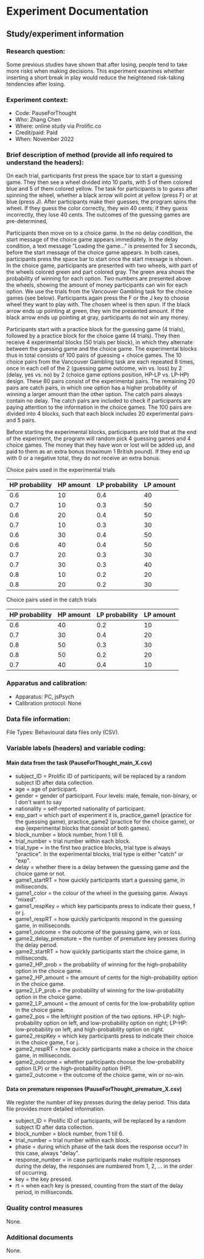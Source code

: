 # Experiment Documentation

## Study/experiment information

### Research question:

Some previous studies have shown that after losing, people tend to take more risks when making decisions. This experiment examines whether inserting a short break in play would reduce the heightened risk-taking tendencies after losing.

### Experiment context:

-	Code: PauseForThought
-	Who: Zhang Chen
-	Where: online study via Prolific.co
-	Credit/paid: Paid
-	When: November 2022

### Brief description of method (provide all info required to understand the headers):

On each trial, participants first press the space bar to start a guessing game. They then see a wheel divided into 10 parts, with 5 of them colored blue and 5 of them colored yellow. The task for participants is to guess after spinning the wheel, whether a black arrow will point at yellow (press F) or at blue (press J). After participants make their guesses, the program spins the wheel. If they guess the color correctly, they win 40 cents; if they guess incorrectly, they lose 40 cents. The outcomes of the guessing games are pre-determined,

Participants then move on to a choice game. In the no delay condition, the start message of the choice game appears immediately. In the delay condition, a text message "Loading the game..." is presented for 3 seconds, before the start message of the choice game appears. In both cases, participants press the space bar to start once the start message is shown. In the choice game, participants are presented with two wheels, with part of the wheels colored green and part colored gray. The green area shows the probability of winning for each option. Two numbers are presented above the wheels, showing the amount of money participants can win for each option. We use the trials from the Vancouver Gambling task for the choice games (see below). Participants again press the F or the J key to choose wheel they want to play with. The chosen wheel is then spun. If the black arrow ends up pointing at green, they win the presented amount. If the black arrow ends up pointing at gray, participants do not win any money.

Participants start with a practice block for the guessing game (4 trials), followed by a practice block for the choice game (4 trials). They then receive 4 experimental blocks (50 trials per block), in which they alternate between the guessing game and the choice game. The experimental blocks thus in total consists of 100 pairs of guessing + choice games. The 10 choice pairs from the Vancouver Gambling task are each repeated 8 times, once in each cell of the 2 (guessing game outcome, win vs. loss) by 2 (delay, yes vs. no) by 2 (choice game options position, HP-LP vs. LP-HP) design. These 80 pairs consist of the experimental pairs. The remaining 20 pairs are catch pairs, in which one option has a higher probability of winning a larger amount than the other option. The catch pairs always contain no delay. The catch pairs are included to check if participants are paying attention to the information in the choice games. The 100 pairs are divided into 4 blocks, such that each block includes 20 experimental pairs and 5 pairs.

Before starting the experimental blocks, participants are told that at the end of the experiment, the program will random pick 4 guessing games and 4 choice games. The money that they have won or lost will be added up, and paid to them as an extra bonus (maximum 1 British pound). If they end up with 0 or a negative total, they do not receive an extra bonus.

Choice pairs used in the experimental trials

| HP probability | HP amount | LP probability | LP amount |
|----------------|-----------|----------------|-----------|
| 0.6            | 10        | 0.4            | 40        |
| 0.7            | 10        | 0.3            | 50        |
| 0.6            | 20        | 0.4            | 50        |
| 0.7            | 10        | 0.3            | 30        |
| 0.6            | 30        | 0.4            | 50        |
| 0.6            | 40        | 0.4            | 50        |
| 0.7            | 20        | 0.3            | 30        |
| 0.7            | 30        | 0.3            | 40        |
| 0.8            | 10        | 0.2            | 20        |
| 0.8            | 20        | 0.2            | 30        |


Choice pairs used in the catch trials

| HP probability | HP amount | LP probability | LP amount |
|----------------|-----------|----------------|-----------|
| 0.6            | 40        | 0.2            | 10        |
| 0.7            | 30        | 0.4            | 20        |
| 0.8            | 50        | 0.3            | 30        |
| 0.8            | 50        | 0.2            | 20        |
| 0.7            | 40        | 0.4            | 10        |


### Apparatus and calibration:

- Apparatus: PC, jsPsych
- Calibration protocol: None

### Data file information:

File Types: Behavioural data files only (CSV).

### Variable labels (headers) and variable coding:

#### Main data from the task (PauseForThought_main_X.csv)

- subject_ID = Prolific ID of participants, will be replaced by a random subject ID after data collection.
- age = age of participant.
- gender = gender of participant. Four levels: male, female, non-binary, or I don't want to say
- nationality = self-reported nationality of participant.
- exp_part = which part of experiment it is, practice_game1 (practice for the guessing game), practice_game2 (practice for the choice game), or exp (experimental blocks that consist of both games).
- block_number = block number, from 1 till 6.
- trial_number = trial number within each block.
- trial_type = in the first two practice blocks, trial type is always "practice". In the experimental blocks, trial type is either "catch" or "exp".
- delay = whether there is a delay between the guessing game and the choice game or not.
- game1_startRT = how quickly participants start a guessing game, in milliseconds.
- game1_color = the colour of the wheel in the guessing game. Always "mixed".
- game1_respKey = which key participants press to indicate their guess, f or j.
- game1_respRT = how quickly participants respond in the guessing game, in milliseconds.
- game1_outcome = the outcome of the guessing game, win or loss.
- game2_delay_premature = the number of premature key presses during the delay period.
- game2_startRT = how quickly participants start the choice game, in milliseconds.
- game2_HP_prob = the probability of winning for the high-probability option in the choice game.
- game2_HP_amount = the amount of cents for the high-probability option in the choice game.
- game2_LP_prob = the probability of winning for the low-probability option in the choice game.
- game2_LP_amount = the amount of cents for the low-probability option in the choice game.
- game2_pos = the left/right position of the two options. HP-LP: high-probability option on left, and low-probability option on right; LP-HP: low-probability on left, and high-probability option on right.
- game2_respKey = which key participants press to indicate their choice in the choice game, f or j.
- game2_respRT = how quickly participants make a choice in the choice game, in milliseconds.
- game2_outcome = whether participants choose the low-probability option (LP) or the high-probability option (HP).
- game2_outcome = the outcome of the choice game, win or no-win.

#### Data on premature responses (PauseForThought_premature_X.csv)

We register the number of key presses during the delay period. This data file provides more detailed information.

- subject_ID = Prolific ID of participants, will be replaced by a random subject ID after data collection.
- block_number = block number, from 1 till 6.
- trial_number = trial number within each block.
- phase = during which phase of the task does the response occur? In this case, always "delay".
- response_number = in case participants make multiple responses during the delay, the responses are numbered from 1, 2, ... in the order of occurring.
- key = the key pressed.
- rt = when each key is pressed, counting from the start of the delay period, in milliseconds.


### Quality control measures
None.

### Additional documents
None.
